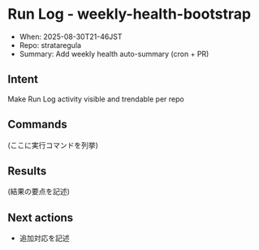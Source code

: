 # Run Log - weekly-health-bootstrap
- When: 2025-08-30T21-46JST
- Repo: strataregula
- Summary: Add weekly health auto-summary (cron + PR)

## Intent
Make Run Log activity visible and trendable per repo

## Commands
(ここに実行コマンドを列挙)

## Results
(結果の要点を記述)

## Next actions
- 追加対応を記述
